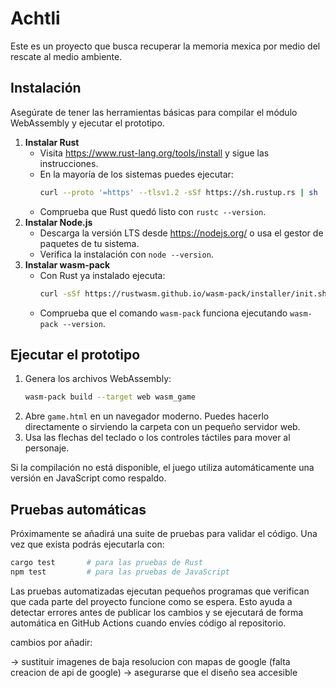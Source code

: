 # Achtli
Este es un proyecto que busca recuperar la memoria mexica por medio del rescate al medio ambiente.

## Instalación
Asegúrate de tener las herramientas básicas para compilar el módulo WebAssembly y ejecutar el prototipo.

1. **Instalar Rust**
   - Visita <https://www.rust-lang.org/tools/install> y sigue las instrucciones.
   - En la mayoría de los sistemas puedes ejecutar:
     ```bash
     curl --proto '=https' --tlsv1.2 -sSf https://sh.rustup.rs | sh
     ```
   - Comprueba que Rust quedó listo con `rustc --version`.
2. **Instalar Node.js**
   - Descarga la versión LTS desde <https://nodejs.org/> o usa el gestor de paquetes de tu sistema.
   - Verifica la instalación con `node --version`.
3. **Instalar wasm-pack**
   - Con Rust ya instalado ejecuta:
     ```bash
     curl -sSf https://rustwasm.github.io/wasm-pack/installer/init.sh | sh
     ```
   - Comprueba que el comando `wasm-pack` funciona ejecutando `wasm-pack --version`.

## Ejecutar el prototipo
1. Genera los archivos WebAssembly:
   ```bash
   wasm-pack build --target web wasm_game
   ```
2. Abre `game.html` en un navegador moderno. Puedes hacerlo directamente o sirviendo la carpeta con un pequeño servidor web.
3. Usa las flechas del teclado o los controles táctiles para mover al personaje.

Si la compilación no está disponible, el juego utiliza automáticamente una versión en JavaScript como respaldo.

## Pruebas automáticas
Próximamente se añadirá una suite de pruebas para validar el código. Una vez que exista podrás ejecutarla con:
```bash
cargo test       # para las pruebas de Rust
npm test         # para las pruebas de JavaScript
```
Las pruebas automatizadas ejecutan pequeños programas que verifican que cada parte del proyecto funcione como se espera. Esto ayuda a detectar errores antes de publicar los cambios y se ejecutará de forma automática en GitHub Actions cuando envíes código al repositorio.

cambios por añadir:

-> sustituir imagenes de baja resolucion con mapas de google (falta creacion de api de google)
-> asegurarse que el diseño sea accesible
